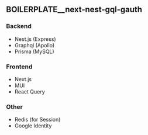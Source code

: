 ## BOILERPLATE__next-nest-gql-gauth

### Backend

- Nest.js (Express)
- Graphql (Apollo)
- Prisma (MySQL)

### Frontend

- Next.js
- MUI
- React Query

### Other

- Redis (for Session)
- Google Identity
